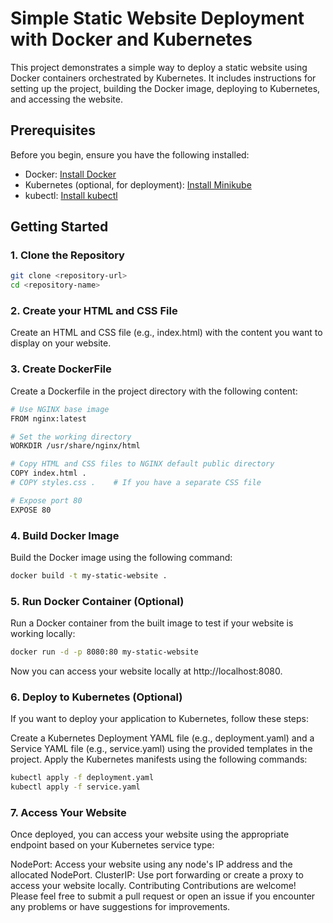 # Simple Static Website Deployment with Docker and Kubernetes

This project demonstrates a simple way to deploy a static website using Docker containers orchestrated by Kubernetes. It includes instructions for setting up the project, building the Docker image, deploying to Kubernetes, and accessing the website.

## Prerequisites

Before you begin, ensure you have the following installed:

- Docker: [Install Docker](https://docs.docker.com/get-docker/)
- Kubernetes (optional, for deployment): [Install Minikube](https://minikube.sigs.k8s.io/docs/start/)
- kubectl: [Install kubectl](https://kubernetes.io/docs/tasks/tools/install-kubectl/)

## Getting Started

### 1. Clone the Repository

```bash
git clone <repository-url>
cd <repository-name>
```
### 2. Create your HTML and CSS File

Create an HTML and CSS file (e.g., index.html) with the content you want to display on your website.

### 3. Create DockerFile

Create a Dockerfile in the project directory with the following content:
```bash
# Use NGINX base image
FROM nginx:latest

# Set the working directory
WORKDIR /usr/share/nginx/html

# Copy HTML and CSS files to NGINX default public directory
COPY index.html .
# COPY styles.css .    # If you have a separate CSS file

# Expose port 80
EXPOSE 80
```

### 4. Build Docker Image
Build the Docker image using the following command:
```bash
docker build -t my-static-website .
```

### 5. Run Docker Container (Optional)
Run a Docker container from the built image to test if your website is working locally:
```bash
docker run -d -p 8080:80 my-static-website
```
Now you can access your website locally at http://localhost:8080.

### 6. Deploy to Kubernetes (Optional)
If you want to deploy your application to Kubernetes, follow these steps:

Create a Kubernetes Deployment YAML file (e.g., deployment.yaml) and a Service YAML file (e.g., service.yaml) using the provided templates in the project.
Apply the Kubernetes manifests using the following commands:
```bash
kubectl apply -f deployment.yaml
kubectl apply -f service.yaml
```

### 7. Access Your Website
Once deployed, you can access your website using the appropriate endpoint based on your Kubernetes service type:

NodePort: Access your website using any node's IP address and the allocated NodePort.
ClusterIP: Use port forwarding or create a proxy to access your website locally.
Contributing
Contributions are welcome! Please feel free to submit a pull request or open an issue if you encounter any problems or have suggestions for improvements.
